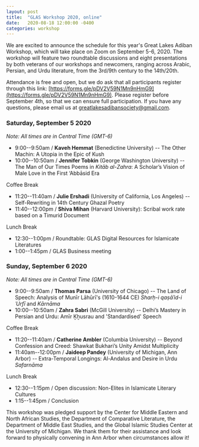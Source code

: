 ```yaml
---
layout: post
title:  "GLAS Workshop 2020, online"
date:   2020-08-18 12:00:00 -0400
categories: workshop
---
```


We are excited to announce the schedule for this year's Great Lakes Adiban Workshop, which will take place on Zoom on September 5-6, 2020. The workshop will feature two roundtable discussions and eight presentations by both veterans of our workshops and newcomers, ranging across Arabic, Persian, and Urdu literature, from the 3rd/9th century to the 14th/20th.

Attendance is free and open, but we do ask that all participants register through this link: [https://forms.gle/pDV2V59N1Mn9nHmG9](https://forms.gle/pDV2V59N1Mn9nHmG9). Please register before September 4th, so that we can ensure full participation. If you have any questions, please email us at <greatlakesadibansociety@gmail.com>.

### Saturday, September 5 2020

*Note: All times are in Central Time (GMT-6)*

- 9:00--9:50am / **Kaveh Hemmat** (Benedictine University) -- The Other Machin: A Utopia in the Epic of Kush
- 10:00--10:50am / **Jennifer Tobkin** (George Washington University) -- The Man of Our Times Poems in *Kitāb al-Zahra*: A Scholar’s Vision of Male Love in the First ‘Abbāsid Era

Coffee Break

- 11:20--11:40am / **Julie Ershadi** (University of California, Los Angeles) -- Self-Rewriting in 14th Century Ghazal Poetry
- 11:40--12:00pm / **Shiva Mihan** (Harvard University): Scribal work rate based on a Timurid Document

Lunch Break

- 12:30--1:00pm / Roundtable: GLAS Digital Resources for Islamicate Literatures
- 1:00--1:45pm / GLAS Business meeting


### Sunday, September 6 2020

*Note: All times are in Central Time (GMT-6)*

- 9:00--9:50am / **Thomas Parsa** (University of Chicago) -- The Land of Speech: Analysis of Munīr Lāhūrī's (1610-1644 CE) *Sharḥ-i qaṣāʾid-i ʿUrfī* and *Kārnāma*
- 10:00--10:50am / **Zahra Sabri** (McGill University) -- Delhi’s Mastery in Persian and Urdu: Amīr Ḵẖusrau and 'Standardised' Speech

Coffee Break

- 11:20--11:40am / **Catherine Ambler** (Columbia University) -- Beyond Confession and Creed: Shawkat Bukhari’s Unity Amidst Multiplicity
- 11:40am--12:00pm / **Jaideep Pandey** (University of Michigan, Ann Arbor) -- Extra-Temporal Longings: Al-Andalus and Desire in Urdu *Safarnāma*

Lunch Break

- 12:30--1:15pm / Open discussion: Non-Elites in Islamicate Literary Cultures
- 1:15--1:45pm / Conclusion

This workshop was pledged support by the Center for Middle Eastern and North African Studies, the Department of Comparative Literature, the Department of Middle East Studies, and the Global Islamic Studies Center at the University of Michigan. We thank them for their assistance and look forward to physically convening in Ann Arbor when circumstances allow it!